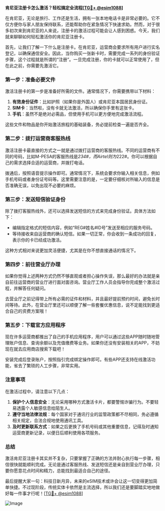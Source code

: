**肯尼亚注册卡怎么激活？轻松搞定全流程[[TG💪+ @esim1088](https://t.me/s/esim1088)]**

在肯尼亚，无论是旅行、工作还是生活，拥有一张本地电话卡是非常必要的。它不仅方便你与家人朋友保持联系，还能帮助你在紧急情况下快速求助。然而，对于很多初次来到肯尼亚的人来说，注册卡的激活过程可能会让人感到困惑。今天，我们就来聊聊如何轻松激活你的肯尼亚注册卡。

首先，让我们了解一下什么是注册卡。在肯尼亚，运营商会要求所有用户进行实名登记，以确保通信安全。因此，当你购买一张新卡时，需要完成一系列的身份验证步骤，这个过程就是所谓的“注册”。一旦完成注册，你的卡就可以正常使用了，但在此之前，你需要先激活它。

### **第一步：准备必要文件**

激活注册卡的第一步是准备好所需的文件。通常情况下，你需要携带以下材料：

1. **有效身份证件**：比如护照（如果你是外国人）或肯尼亚本国居民身份证。
2. **SIM卡**：当然啦，没有卡就无法激活，所以确保你手里有这张卡。
3. **手机**：虽然不是绝对必需品，但使用手机可以更方便地完成激活流程。

这些文件和物品是你开始激活旅程的基础装备，务必提前检查一遍是否齐全。

### **第二步：拨打运营商客服热线**

激活注册卡最直接的方式之一就是通过拨打运营商的客服热线。不同的运营商有不同的号码，比如M-PESA的客服热线是*234#，而Airtel则为*222#。你可以根据自己的需求选择合适的运营商，并拨打电话。

拨通后，按照语音提示操作即可。通常情况下，系统会要求你输入相关信息，例如手机号码或者身份证号码等。这里需要注意的是，一定要仔细核对所输入的信息是否准确无误，以免出现不必要的麻烦。

### **第三步：发送短信验证身份**

除了拨打客服热线外，还可以选择发送短信的方式来完成身份验证。具体方法如下：

- 编辑指定格式的短信内容，例如“REG#姓名#ID号”发送至相应的服务号码。
- 等待接收来自运营商的确认短信。如果一切正常，你会收到一条成功的回复，表示你的卡已经成功激活。

这种方式相对来说更加灵活便捷，尤其是在你不想直接通话的情况下。

### **第四步：前往营业厅办理**

如果你觉得上述两种方式仍然不够直观或者担心操作失误，那么最好的办法就是亲自前往运营商的营业厅进行面对面咨询。营业厅工作人员会指导你完成整个激活过程，并解答任何疑问。

去营业厅之前记得带上所有必需的证件和材料，并且最好提前预约时间，避免长时间等待。此外，在营业厅里还可以顺便了解一些套餐优惠信息，说不定能找到更适合自己的资费方案哦！

### **第五步：下载官方应用程序**

现在许多运营商都推出了自己的手机应用程序，用户可以通过这些APP随时随地管理账户信息、查询余额以及充值缴费等业务。如果你还没有安装相关的APP，不妨现在就去应用商店搜索下载吧！

安装完成后登录账户，按照指引完成绑定操作即可。有些APP还支持在线激活功能，省去了繁琐的人工步骤，非常实用。

### **注意事项**

在激活过程中，请注意以下几点：

1. **保护个人信息安全**：无论采用哪种方式激活卡片，都要警惕诈骗行为。不要轻易透露个人敏感信息给陌生人。
2. **遵守当地法律法规**：每个国家对于通讯行业的监管政策都不尽相同，务必遵循相关规定，合法合规地使用通讯工具。
3. **及时更新联系方式**：如果之后更换了手机号码或其他重要信息，记得及时通知运营商更新记录，以便日后顺利使用各项服务。

### **总结**

激活肯尼亚注册卡其实并不复杂，只要掌握了正确的方法并耐心执行每一步骤，相信很快就能顺利完成。无论是通过客服热线、发送短信还是亲自到营业厅办理，只要你愿意花点时间和精力，总能找到最适合自己的途径。

最后提醒大家一句：科技日新月异，未来的eSIM技术或许会让这一切变得更加简单快捷。不过现阶段，传统实体卡依然是主流选择，所以我们还是要脚踏实地地做好每一件事才行呢！[[TG💪+ @esim1088](https://t.me/s/esim1088)]

![Image](https://i.postimg.cc/4NQfJmqS/Snipaste-2025-05-13-00-14-12.png)